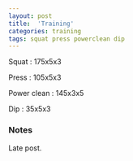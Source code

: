 ```yaml
---
layout: post
title:  'Training'
categories: training
tags: squat press powerclean dip
---
```


Squat       :   175x5x3

Press       :   105x5x3

Power clean :   145x3x5

Dip         :   35x5x3

### Notes

Late post.
